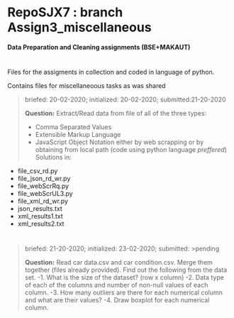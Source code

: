 # RepoSJX7 : branch Assign3_miscellaneous
__Data Preparation and Cleaning assignments (BSE+MAKAUT)__
#
Files for the assigments in collection and coded in language of python.

Contains files for miscellaneoous tasks as was shared 
>briefed: 20-02-2020; initialized: 20-02-2020; submitted:21-20-2020 
>
>__Question:__ Extract/Read data from file of all of the three types:
> - Comma Separated Values
> - Extensible Markup Language 
> - JavaScript Object Notation
> either by web scrapping or by obtaining from local path (code using python language *preffered*)
Solutions in:
- file_csv_rd.py
- file_json_rd_wr.py
- file_webScrRq.py
- file_webScrUL3.py 
- file_xml_rd_wr.py
- json_results.txt
- xml_results1.txt 
- xml_results2.txt
# 
>briefed: 21-20-2020; initialized: 23-02-2020; submitted: >pending
>
>__Question:__ Read car data.csv and car condition.csv. Merge them together (files already provided). Find out the following from the data set.
> -1. What is the size of the dataset? (row x column)
> -2. Data type of each of the columns and number of non-null values of each column.
> -3. How many outliers are there for each numerical column and what are their values?
> -4. Draw boxplot for each numerical column.
